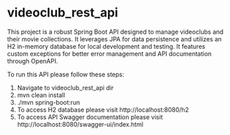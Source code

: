 # videoclub_rest_api
This project is a robust Spring Boot API designed to manage videoclubs and their movie collections. It leverages JPA for data persistence and utilizes an H2 in-memory database for local development and testing. It features custom exceptions for better error management and API documentation through OpenAPI.

To run this API please follow these steps:
1. Navigate to videoclub_rest_api dir
2. mvn clean install
3. ./mvn spring-boot:run
4. To access H2 database please visit http://localhost:8080/h2
5. To access API Swagger documentation please visit http://localhost:8080/swagger-ui/index.html
